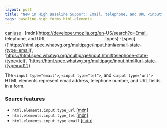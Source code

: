 ```yaml
---
layout: post
title: "New in High Baseline Support: Email, telephone, and URL <input> types"
tags: baseline-high forms html-elements
---
```


[caniuse](https://caniuse.com/?search=input-email-tel-url) · [mdn](https://developer.mozilla.org/en-US/search?q=Email, telephone, and URL <input> types) · [spec](['https://html.spec.whatwg.org/multipage/input.html#email-state-(type=email)', 'https://html.spec.whatwg.org/multipage/input.html#telephone-state-(type=tel)', 'https://html.spec.whatwg.org/multipage/input.html#url-state-(type=url)'])

The `<input type="email">`, `<input type="tel">`, and `<input type="url">` HTML elements represent email address, telephone number, and URL fields in a form.

### Source features

- ``html.elements.input.type_url`` [[mdn]](https://developer.mozilla.org/en-US/search?q=html.elements.input.type_url)
- ``html.elements.input.type_tel`` [[mdn]](https://developer.mozilla.org/en-US/search?q=html.elements.input.type_tel)
- ``html.elements.input.type_email`` [[mdn]](https://developer.mozilla.org/en-US/search?q=html.elements.input.type_email)
